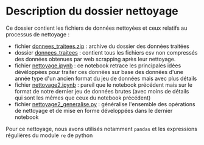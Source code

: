 # Description du dossier nettoyage 

Ce dossier contient les fichiers de données nettoyées et ceux relatifs au processus de nettoyage :

* fichier [donnees_traitees.zip](https://github.com/elvinaeury/Projet_SBD/blob/master/nettoyage/donnees_traitees.zip) : archive du dossier des données traitées
* dossier [donnees_traitees](https://github.com/elvinaeury/Projet_SBD/tree/master/nettoyage/donnees_traitees) : contient tous les fichiers csv non compressés des données obtenues par web scrapping après leur nettoyage.
* fichier [nettoyage.ipynb](https://github.com/elvinaeury/Projet_SBD/blob/master/nettoyage/nettoyage.ipynb) : ce notebook retrace les principales idées dévéloppées pour traiter ces données sur base des données d'une année type d'un ancien format du jeu de données mais avec plus détails
* fichier [nettoyage2.ipynb](https://github.com/elvinaeury/Projet_SBD/blob/master/nettoyage/nettoyage2.ipynb) : pareil que le notebook précédent mais sur le format de notre dernier jeu de données brutes (avec moins de détails qui sont les mêmes que ceux du notebook précédent)
* fichier [nettoyage2_generalise.py](https://github.com/elvinaeury/Projet_SBD/blob/master/nettoyage/nettoyage2_generalise.py) : généralise l'ensemble des opérations de nettoyage et de mise en forme développées dans le dernier notebook

Pour ce nettoyage, nous avons utilisés notamment `pandas` et les expressions régulières du module `re` de python
